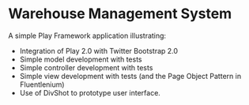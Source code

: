 Warehouse Management System
===========================

A simple Play Framework application illustrating:

  * Integration of Play 2.0 with Twitter Bootstrap 2.0
  * Simple model development with tests
  * Simple controller development with tests
  * Simple view development with tests (and the Page Object Pattern in Fluentlenium)
  * Use of DivShot to prototype user interface.

